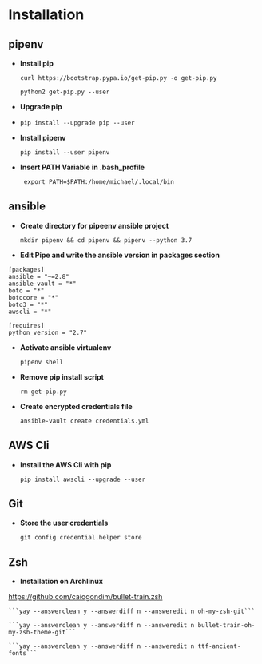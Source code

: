 # Installation 
 
## pipenv 
 
 * **Install pip** 
 
    ```curl https://bootstrap.pypa.io/get-pip.py -o get-pip.py``` 
 
    ```python2 get-pip.py --user``` 
     
 * **Upgrade pip** 
  
 * ```pip install --upgrade pip --user``` 
 
 * **Install pipenv** 
 
    ``` pip install --user pipenv ``` 
 
 * **Insert PATH Variable in .bash_profile** 
 
    ``` export PATH=$PATH:/home/michael/.local/bin``` 
 
## ansible 
 
 * **Create directory for pipeenv ansible project** 
 
    ``` mkdir pipenv && cd pipenv && pipenv --python 3.7 ``` 
 
 * **Edit Pipe and  write the ansible version in packages section** 
 
``` 
[packages] 
ansible = "~=2.8" 
ansible-vault = "*" 
boto = "*" 
botocore = "*" 
boto3 = "*" 
awscli = "*" 
 
[requires] 
python_version = "2.7" 
``` 
     
  * **Activate ansible virtualenv** 
 
    ```pipenv shell ``` 
 
  * **Remove pip install script** 
 
    ```rm get-pip.py``` 
 
  * **Create encrypted credentials file** 
 
    ```ansible-vault create credentials.yml``` 
 
## AWS Cli 
 
  * **Install the AWS Cli with pip** 
 
    ```pip install awscli --upgrade --user``` 
 
## Git 
 
  * **Store the user credentials** 
 
    ```git config credential.helper store``` 
 
## Zsh     
  * **Installation on Archlinux** 
  
  https://github.com/caiogondim/bullet-train.zsh
 
    ```yay --answerclean y --answerdiff n --answeredit n oh-my-zsh-git``` 
     
    ```yay --answerclean y --answerdiff n --answeredit n bullet-train-oh-my-zsh-theme-git``` 
     
    ```yay --answerclean y --answerdiff n --answeredit n ttf-ancient-fonts``` 
